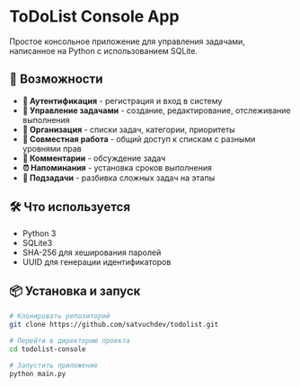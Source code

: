 # ToDoList Console App

Простое консольное приложение для управления задачами, написанное на Python с использованием SQLite.

## 🚀 Возможности

- **🔐 Аутентификация** - регистрация и вход в систему
- **📝 Управление задачами** - создание, редактирование, отслеживание выполнения
- **📂 Организация** - списки задач, категории, приоритеты
- **👥 Совместная работа** - общий доступ к спискам с разными уровнями прав
- **💬 Комментарии** - обсуждение задач
- **⏰ Напоминания** - установка сроков выполнения
- **🔗 Подзадачи** - разбивка сложных задач на этапы

## 🛠 Что используется

- Python 3
- SQLite3
- SHA-256 для хеширования паролей
- UUID для генерации идентификаторов

## 📦 Установка и запуск

```bash
# Клонировать репозиторий
git clone https://github.com/satvuchdev/todolist.git

# Перейти в директорию проекта
cd todolist-console

# Запустить приложение
python main.py
